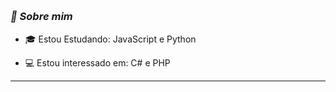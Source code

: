 <br><br>
---
### <i>🎱 Sobre mim</i>

- 🎓 Estou Estudando: JavaScript e Python

- 💻 Estou interessado em: C# e PHP

---
